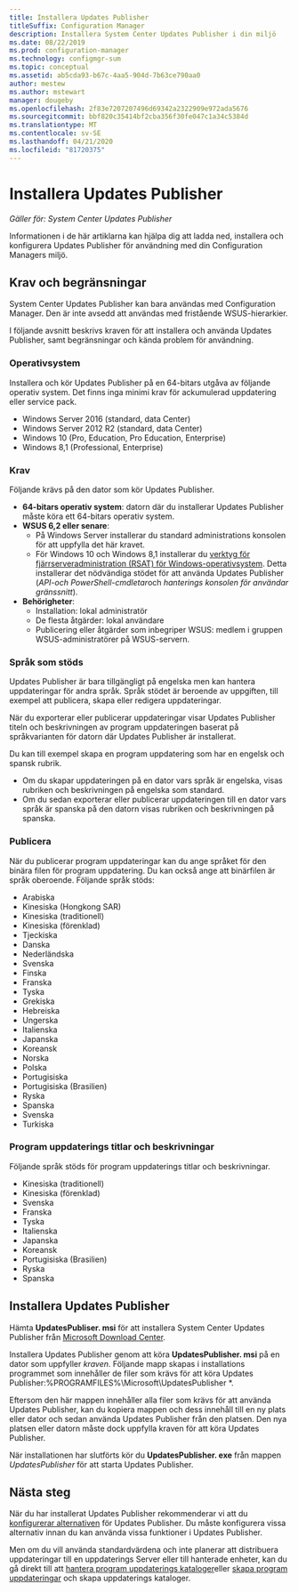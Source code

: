 ```yaml
---
title: Installera Updates Publisher
titleSuffix: Configuration Manager
description: Installera System Center Updates Publisher i din miljö
ms.date: 08/22/2019
ms.prod: configuration-manager
ms.technology: configmgr-sum
ms.topic: conceptual
ms.assetid: ab5cda93-b67c-4aa5-904d-7b63ce790aa0
author: mestew
ms.author: mstewart
manager: dougeby
ms.openlocfilehash: 2f83e7207207496d69342a2322909e972ada5676
ms.sourcegitcommit: bbf820c35414bf2cba356f30fe047c1a34c5384d
ms.translationtype: MT
ms.contentlocale: sv-SE
ms.lasthandoff: 04/21/2020
ms.locfileid: "81720375"
---
```

# <a name="install-updates-publisher"></a>Installera Updates Publisher

*Gäller för: System Center Updates Publisher*

Informationen i de här artiklarna kan hjälpa dig att ladda ned, installera och konfigurera Updates Publisher för användning med din Configuration Managers miljö.

## <a name="prerequisites-and-limitations"></a>Krav och begränsningar
System Center Updates Publisher kan bara användas med Configuration Manager. Den är inte avsedd att användas med fristående WSUS-hierarkier.

I följande avsnitt beskrivs kraven för att installera och använda Updates Publisher, samt begränsningar och kända problem för användning.  

### <a name="operating-systems"></a>Operativsystem
Installera och kör Updates Publisher på en 64-bitars utgåva av följande operativ system. Det finns inga minimi krav för ackumulerad uppdatering eller service pack.

-   Windows Server 2016 (standard, data Center)
-   Windows Server 2012 R2 (standard, data Center)
-   Windows 10 (Pro, Education, Pro Education, Enterprise)
-   Windows 8,1 (Professional, Enterprise)

### <a name="prerequisites"></a>Krav
Följande krävs på den dator som kör Updates Publisher.

-   **64-bitars operativ system**: datorn där du installerar Updates Publisher måste köra ett 64-bitars operativ system.
-   **WSUS 6,2 eller senare**:
    -   På Windows Server installerar du standard administrations konsolen för att uppfylla det här kravet.
    -   För Windows 10 och Windows 8,1 installerar du [verktyg för fjärrserveradministration (RSAT) för Windows-operativsystem](https://support.microsoft.com/help/2693643/remote-server-administration-tools-rsat-for-windows-operating-systems). Detta installerar det nödvändiga stödet för att använda Updates Publisher (*API-och PowerShell-cmdletar*och *hanterings konsolen för användar gränssnitt*).
-   **Behörigheter**:
    -   Installation: lokal administratör
    -   De flesta åtgärder: lokal användare
    -   Publicering eller åtgärder som inbegriper WSUS: medlem i gruppen WSUS-administratörer på WSUS-servern.

### <a name="supported-languages"></a>Språk som stöds
Updates Publisher är bara tillgängligt på engelska men kan hantera uppdateringar för andra språk. Språk stödet är beroende av uppgiften, till exempel att publicera, skapa eller redigera uppdateringar.

När du exporterar eller publicerar uppdateringar visar Updates Publisher titeln och beskrivningen av program uppdateringen baserat på språkvarianten för datorn där Updates Publisher är installerat.

Du kan till exempel skapa en program uppdatering som har en engelsk och spansk rubrik.

-   Om du skapar uppdateringen på en dator vars språk är engelska, visas rubriken och beskrivningen på engelska som standard.
-   Om du sedan exporterar eller publicerar uppdateringen till en dator vars språk är spanska på den datorn visas rubriken och beskrivningen på spanska.

### <a name="publishing"></a>Publicera
När du publicerar program uppdateringar kan du ange språket för den binära filen för program uppdatering. Du kan också ange att binärfilen är språk oberoende. Följande språk stöds:

-   Arabiska
-   Kinesiska (Hongkong SAR)
-   Kinesiska (traditionell)
-   Kinesiska (förenklad)
-   Tjeckiska
-   Danska
-   Nederländska
-   Svenska
-   Finska
-   Franska
-   Tyska
-   Grekiska
-   Hebreiska
-   Ungerska
-   Italienska
-   Japanska
-   Koreansk
-   Norska
-   Polska
-   Portugisiska
-   Portugisiska (Brasilien)
-   Ryska
-   Spanska
-   Svenska
-   Turkiska

### <a name="software-update-titles-and-descriptions"></a>Program uppdaterings titlar och beskrivningar
Följande språk stöds för program uppdaterings titlar och beskrivningar.

-   Kinesiska (traditionell)
-   Kinesiska (förenklad)
-   Svenska
-   Franska
-   Tyska
-   Italienska
-   Japanska
-   Koreansk
-   Portugisiska (Brasilien)
-   Ryska
-   Spanska

## <a name="install-updates-publisher"></a>Installera Updates Publisher
Hämta **UpdatesPubliser. msi** för att installera System Center Updates Publisher från [Microsoft Download Center](https://www.microsoft.com/download/details.aspx?id=55543).

Installera Updates Publisher genom att köra **UpdatesPublisher. msi** på en dator som uppfyller *kraven*. Följande mapp skapas i installations programmet som innehåller de filer som krävs för att köra Updates Publisher:%PROGRAMFILES%\Microsoft\UpdatesPublisher *.

Eftersom den här mappen innehåller alla filer som krävs för att använda Updates Publisher, kan du kopiera mappen och dess innehåll till en ny plats eller dator och sedan använda Updates Publisher från den platsen. Den nya platsen eller datorn måste dock uppfylla kraven för att köra Updates Publisher.

När installationen har slutförts kör du **UpdatesPublisher. exe** från mappen *UpdatesPublisher* för att starta Updates Publisher.

## <a name="next-steps"></a>Nästa steg
 När du har installerat Updates Publisher rekommenderar vi att du [konfigurerar alternativen](updates-publisher-options.md) för Updates Publisher. Du måste konfigurera vissa alternativ innan du kan använda vissa funktioner i Updates Publisher.

 Men om du vill använda standardvärdena och inte planerar att distribuera uppdateringar till en uppdaterings Server eller till hanterade enheter, kan du gå direkt till att [hantera program uppdaterings kataloger](updates-publisher-catalogs.md)eller [skapa program uppdateringar](create-updates-with-updates-publisher.md) och skapa uppdaterings kataloger.
